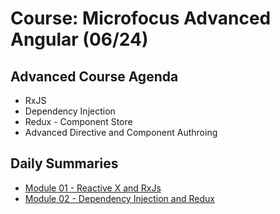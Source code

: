 # Course: Microfocus Advanced Angular (06/24)

## Advanced Course Agenda
* RxJS
* Dependency Injection
* Redux - Component Store
* Advanced Directive and Component Authroing


## Daily Summaries
* [Module 01 - Reactive X and RxJs](./module%2001/README.md)
* [Module 02 - Dependency Injection and Redux](./module%2002/README.md)